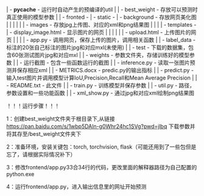| - __pycache__ - 运行时自动产生的预编译的util
|
| - best_weight - 存放可以预测时真正使用的模型参数
|
| - fronted - | - static - | - background - 存放网页美化图
|             |            |
|             |            | - images - 存放jpg上传图、对应的xml和png结果图
|             |
|             | - templates - | - display_image.html - 显示图片的网页
|             |               |
|             |               | - upload.html - 上传图片的网页
|             |
|             | - app.py - 调用网页，保存上传的图片，调用相关函数
|
| - label_data - 标注的20张自己标注的图片jpg和对应mxl(未使用)
|
| - test - 下载的数据集，包含60张测试图片jpg和对应mxl
|
| - weights - 参数文件夹，存储训练好的模型参数
|
| - 运行截图 - 包含一些函数运行的截图
|
| - inference.py - 读取一张图片预测并保存相应xml
|
| - METRICS.docx - predic.py的输出指标
|
| - predict.py - 输入test图片并调用模型计算IoU,Precision,Recall和Mean Average Precision
|
| - README.txt - 此文件
|
| - train.py - 训练模型并保存参数
|
| - util.py - 路径，参数设置和一些功能函数
|
| - xml_show.py - 通过jpg和对应xml绘制png结果图


！！！运行步骤！！！

1：创建best_weight文件夹于根目录下,从链接 https://pan.baidu.com/s/1wbp5DAln-g0Whr24hc1SVg?pwd=jlbq 下载参数并将其存至/best_weight文件夹下

2：准备环境，安装关键包：torch, torchvision, flask（可能还用到了一些包但是忘了，请根据实际情况补下）

3：修改frontend/app.py33合34行的代码，更改里面的解释器路径为自己配置的python.exe

4：运行frontend/app.py，进入输出信息里的网址开始预测